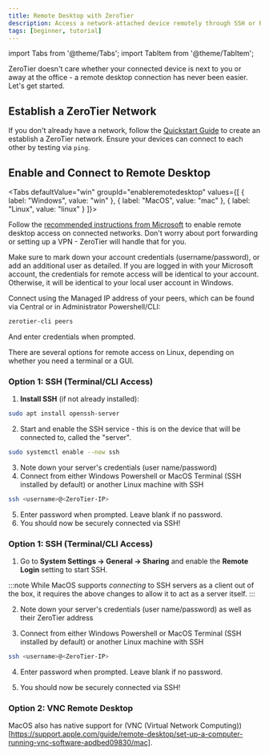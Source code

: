 ```yaml
---
title: Remote Desktop with ZeroTier
description: Access a network-attached device remotely through SSH or Remote Desktop software.
tags: [beginner, tutorial]
---
```


import Tabs from '@theme/Tabs';
import TabItem from '@theme/TabItem';

ZeroTier doesn't care whether your connected device is next to you or away at the office - a remote desktop connection has never been easier. Let's get started.

## Establish a ZeroTier Network

If you don't already have a network, follow the [Quickstart Guide](/quickstart) to create an establish a ZeroTier network. Ensure your devices can connect to each other by testing via `ping`.

## Enable and Connect to Remote Desktop

<Tabs
  defaultValue="win"
  groupId="enableremotedesktop"
  values={[
    { label: "Windows", value: "win" },
    { label: "MacOS", value: "mac" },
    { label: "Linux", value: "linux" }
  ]}>

<TabItem value="win">

Follow the [recommended instructions from Microsoft](https://learn.microsoft.com/en-us/windows-server/remote/remote-desktop-services/remotepc/remote-desktop-allow-access) to enable remote desktop access on connected networks. Don't worry about port forwarding or setting up a VPN - ZeroTier will handle that for you.

Make sure to mark down your account credentials (username/password), or add an additional user as detailed. If you are logged in with your Microsoft account, the credentials for remote access will be identical to your account. Otherwise, it will be identical to your local user account in Windows.

Connect using the Managed IP address of your peers, which can be found via Central or in Administrator Powershell/CLI:
```bash
zerotier-cli peers
```

And enter credentials when prompted.

</TabItem>

<TabItem value="linux">

There are several options for remote access on Linux, depending on whether you need a terminal or a GUI.

### Option 1: SSH (Terminal/CLI Access)

1. **Install SSH** (if not already installed):
```bash
sudo apt install openssh-server
```
2. Start and enable the SSH service - this is on the device that will be connected to, called the "server".
```bash
sudo systemctl enable --now ssh
```
3. Note down your server's credentials (user name/password)
4. Connect from either Windows Powershell or MacOS Terminal (SSH installed by default) or another Linux machine with SSH
```bash
ssh <username>@<ZeroTier-IP>
```
5. Enter password when prompted. Leave blank if no password.
6. You should now be securely connected via SSH!

</TabItem>

<TabItem value="mac">

### Option 1: SSH (Terminal/CLI Access)

1. Go to **System Settings -> General -> Sharing** and enable the **Remote Login** setting to start SSH.

:::note
While MacOS supports *connecting* to SSH servers as a client out of the box, it requires the above changes to allow it to act as a server itself.
:::

2. Note down your server's credentials (user name/password) as well as their ZeroTier address

3. Connect from either Windows Powershell or MacOS Terminal (SSH installed by default) or another Linux machine with SSH
```bash
ssh <username>@<ZeroTier-IP>
```

4. Enter password when prompted. Leave blank if no password.

5. You should now be securely connected via SSH!

### Option 2: VNC Remote Desktop

MacOS also has native support for (VNC (Virtual Network Computing))[https://support.apple.com/guide/remote-desktop/set-up-a-computer-running-vnc-software-apdbed09830/mac].


</TabItem>
</Tabs>